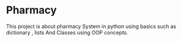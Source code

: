 # Pharmacy
This project is about pharmacy System in python using basics such as dictionary , lists And Classes using OOP concepts.
